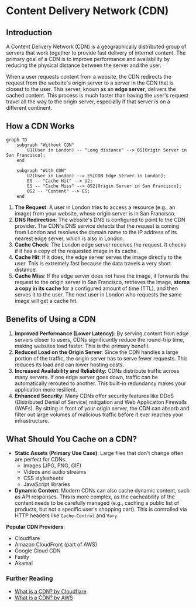 # Content Delivery Network (CDN)

## Introduction

A Content Delivery Network (CDN) is a geographically distributed group of servers that work together to provide fast delivery of internet content. The primary goal of a CDN is to improve performance and availability by reducing the physical distance between the server and the user.

When a user requests content from a website, the CDN redirects the request from the website's origin server to a server in the CDN that is closest to the user. This server, known as an **edge server**, delivers the cached content. This process is much faster than having the user's request travel all the way to the origin server, especially if that server is on a different continent.

## How a CDN Works

```mermaid
graph TD
    subgraph "Without CDN"
        U1(User in London) -- "Long distance" --> OS[Origin Server in San Francisco];
    end

    subgraph "With CDN"
        U2(User in London) --> ES[CDN Edge Server in London];
        ES -- "Cache Hit" --> U2;
        ES -- "Cache Miss" --> OS2[Origin Server in San Francisco];
        OS2 -- "Content" --> ES;
    end
```

1.  **The Request**: A user in London tries to access a resource (e.g., an image) from your website, whose origin server is in San Francisco.
2.  **DNS Redirection**: The website's DNS is configured to point to the CDN provider. The CDN's DNS service detects that the request is coming from London and resolves the domain name to the IP address of its nearest edge server, which is also in London.
3.  **Cache Check**: The London edge server receives the request. It checks if it has a copy of the requested image in its cache.
4.  **Cache Hit**: If it does, the edge server serves the image directly to the user. This is extremely fast because the data travels a very short distance.
5.  **Cache Miss**: If the edge server does not have the image, it forwards the request to the origin server in San Francisco, retrieves the image, **stores a copy in its cache** for a configured amount of time (TTL), and then serves it to the user. The next user in London who requests the same image will get a cache hit.

## Benefits of Using a CDN

1.  **Improved Performance (Lower Latency)**: By serving content from edge servers closer to users, CDNs significantly reduce the round-trip time, making websites load faster. This is the primary benefit.
2.  **Reduced Load on the Origin Server**: Since the CDN handles a large portion of the traffic, the origin server has to serve fewer requests. This reduces its load and can lower hosting costs.
3.  **Increased Availability and Reliability**: CDNs distribute traffic across many servers. If one edge server goes down, traffic can be automatically rerouted to another. This built-in redundancy makes your application more resilient.
4.  **Enhanced Security**: Many CDNs offer security features like DDoS (Distributed Denial of Service) mitigation and Web Application Firewalls (WAFs). By sitting in front of your origin server, the CDN can absorb and filter out large volumes of malicious traffic before it ever reaches your infrastructure.

## What Should You Cache on a CDN?

*   **Static Assets (Primary Use Case)**: Large files that don't change often are perfect for CDNs.
    *   Images (JPG, PNG, GIF)
    *   Videos and audio streams
    *   CSS stylesheets
    *   JavaScript libraries
*   **Dynamic Content**: Modern CDNs can also cache dynamic content, such as API responses. This is more complex, as the cacheability of the content needs to be carefully managed (e.g., caching a public list of products, but not a specific user's shopping cart). This is controlled via HTTP headers like `Cache-Control` and `Vary`.

**Popular CDN Providers**:
*   Cloudflare
*   Amazon CloudFront (part of AWS)
*   Google Cloud CDN
*   Fastly
*   Akamai

<div class="further-reading">
<h3>Further Reading</h3>
<ul>
  <li><a href="https://www.cloudflare.com/learning/cdn/what-is-a-cdn/" target="_blank" rel="noopener noreferrer">What is a CDN? by Cloudflare</a></li>
  <li><a href="https://aws.amazon.com/what-is/cdn/" target="_blank" rel="noopener noreferrer">What is a CDN? by AWS</a></li>
</ul>
</div>